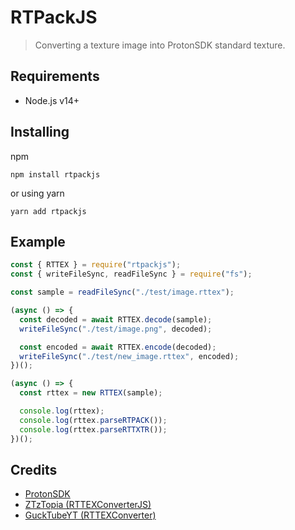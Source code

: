 # RTPackJS

> Converting a texture image into ProtonSDK standard texture.

## Requirements

- Node.js v14+

## Installing

npm

`npm install rtpackjs`

or using yarn

`yarn add rtpackjs`

## Example

```js
const { RTTEX } = require("rtpackjs");
const { writeFileSync, readFileSync } = require("fs");

const sample = readFileSync("./test/image.rttex");

(async () => {
  const decoded = await RTTEX.decode(sample);
  writeFileSync("./test/image.png", decoded);

  const encoded = await RTTEX.encode(decoded);
  writeFileSync("./test/new_image.rttex", encoded);
})();

(async () => {
  const rttex = new RTTEX(sample);

  console.log(rttex);
  console.log(rttex.parseRTPACK());
  console.log(rttex.parseRTTXTR());
})();
```

## Credits

- [ProtonSDK](https://github.com/SethRobinson/proton/)
- [ZTzTopia (RTTEXConverterJS)](https://github.com/ZTzTopia/RTTEXConverterJS)
- [GuckTubeYT (RTTEXConverter)](https://github.com/GuckTubeYT/RTTEXConverter)
